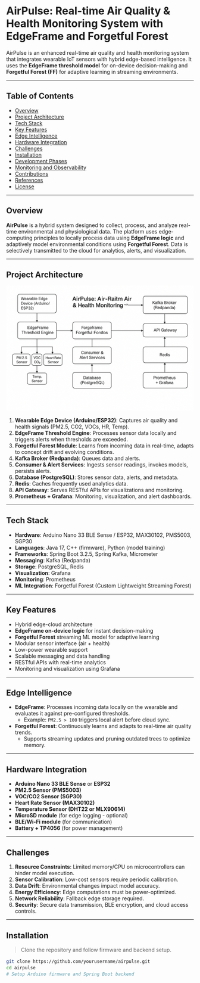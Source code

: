 # AirPulse: Real-time Air Quality & Health Monitoring System with EdgeFrame and Forgetful Forest

AirPulse is an enhanced real-time air quality and health monitoring system that integrates wearable IoT sensors with hybrid edge-based intelligence. It uses the **EdgeFrame threshold model** for on-device decision-making and **Forgetful Forest (FF)** for adaptive learning in streaming environments.

---

## Table of Contents

- [Overview](#overview)
- [Project Architecture](#project-architecture)
- [Tech Stack](#tech-stack)
- [Key Features](#key-features)
- [Edge Intelligence](#edge-intelligence)
- [Hardware Integration](#hardware-integration)
- [Challenges](#challenges)
- [Installation](#installation)
- [Development Phases](#development-phases)
- [Monitoring and Observability](#monitoring-and-observability)
- [Contributions](#contributions)
- [References](#references)
- [License](#license)

---

## Overview

**AirPulse** is a hybrid system designed to collect, process, and analyze real-time environmental and physiological data. The platform uses edge-computing principles to locally process data using **EdgeFrame logic** and adaptively model environmental conditions using **Forgetful Forest**. Data is selectively transmitted to the cloud for analytics, alerts, and visualization.

---

## Project Architecture

![System Architecture](./architecture.png)

1. **Wearable Edge Device (Arduino/ESP32)**: Captures air quality and health signals (PM2.5, CO2, VOCs, HR, Temp).
2. **EdgeFrame Threshold Engine**: Processes sensor data locally and triggers alerts when thresholds are exceeded.
3. **Forgetful Forest Module**: Learns from incoming data in real-time, adapts to concept drift and evolving conditions.
4. **Kafka Broker (Redpanda)**: Queues data and alerts.
5. **Consumer & Alert Services**: Ingests sensor readings, invokes models, persists alerts.
6. **Database (PostgreSQL)**: Stores sensor data, alerts, and metadata.
7. **Redis**: Caches frequently used analytics data.
8. **API Gateway**: Serves RESTful APIs for visualizations and monitoring.
9. **Prometheus + Grafana**: Monitoring, visualization, and alert dashboards.

---

## Tech Stack

- **Hardware**: Arduino Nano 33 BLE Sense / ESP32, MAX30102, PMS5003, SGP30
- **Languages**: Java 17, C++ (firmware), Python (model training)
- **Frameworks**: Spring Boot 3.2.5, Spring Kafka, Micrometer
- **Messaging**: Kafka (Redpanda)
- **Storage**: PostgreSQL, Redis
- **Visualization**: Grafana
- **Monitoring**: Prometheus
- **ML Integration**: Forgetful Forest (Custom Lightweight Streaming Forest)

---

## Key Features

- Hybrid edge-cloud architecture
- **EdgeFrame on-device logic** for instant decision-making
- **Forgetful Forest** streaming ML model for adaptive learning
- Modular sensor interface (air + health)
- Low-power wearable support
- Scalable messaging and data handling
- RESTful APIs with real-time analytics
- Monitoring and visualization using Grafana

---

## Edge Intelligence

- **EdgeFrame**: Processes incoming data locally on the wearable and evaluates it against pre-configured thresholds.
    - Example: `PM2.5 > 100` triggers local alert before cloud sync.
- **Forgetful Forest**: Continuously learns and adapts to real-time air quality trends.
    - Supports streaming updates and pruning outdated trees to optimize memory.

---

## Hardware Integration

- **Arduino Nano 33 BLE Sense** or **ESP32**
- **PM2.5 Sensor (PMS5003)**
- **VOC/CO2 Sensor (SGP30)**
- **Heart Rate Sensor (MAX30102)**
- **Temperature Sensor (DHT22 or MLX90614)**
- **MicroSD module** (for edge logging - optional)
- **BLE/Wi-Fi module** (for communication)
- **Battery + TP4056** (for power management)

---

## Challenges

1. **Resource Constraints**: Limited memory/CPU on microcontrollers can hinder model execution.
2. **Sensor Calibration**: Low-cost sensors require periodic calibration.
3. **Data Drift**: Environmental changes impact model accuracy.
4. **Energy Efficiency**: Edge computations must be power-optimized.
5. **Network Reliability**: Fallback edge storage required.
6. **Security**: Secure data transmission, BLE encryption, and cloud access controls.

---

## Installation

> Clone the repository and follow firmware and backend setup.

```bash
git clone https://github.com/yourusername/airpulse.git
cd airpulse
# Setup Arduino firmware and Spring Boot backend
